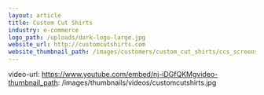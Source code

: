```yaml
---
layout: article
title: Custom Cut Shirts
industry: e-commerce
logo_path: /uploads/dark-logo-large.jpg
website_url: http://customcutshirts.com
website_thumbnail_path: /images/customers/custom_cut_shirts/ccs_screenshot.jpg
---
```



video-url: https://www.youtube.com/embed/nj-iDGfQKMgvideo-thumbnail_path: /images/thumbnails/videos/customcutshirts.jpg